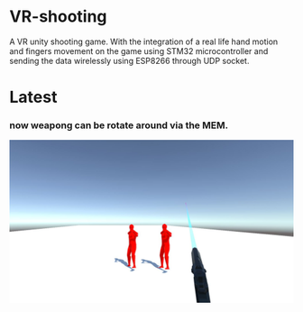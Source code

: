 # VR-shooting

A VR unity shooting game. With the integration of a real life hand motion and fingers movement on the game using STM32 microcontroller and sending the data wirelessly using ESP8266 through UDP socket.

# Latest

### now weapong can be rotate around via the MEM.

![img of shooting](imgs\Run0.JPG)
